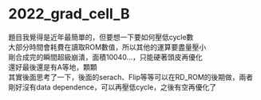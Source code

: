 # 2022_grad_cell_B

題目我覺得是近年最簡單的，但要想一下要如何壓低cycle數 <br>
大部分時間會耗費在讀取ROM數值，所以其他的運算要盡量壓小 <br>
剛合成完的瞬間超級崩潰，面積10040...，只能硬著頭皮再優化 <br>
還好最後還是有A等地，顆顆 <br>
其實後面思考了一下，後面的serach、Flip等等可以在RD_ROM的後期做，兩者剛好沒有data dependence，可以再壓低cycle，之後有空再優化了